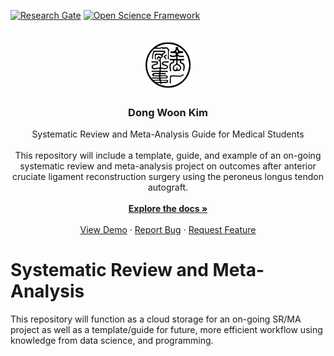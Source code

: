 <a id="readme-top"></a>
<!-- PROJECT SHIELDS -->

[![Research Gate][rg-shield]][rg-url]
[![Open Science Framework][osf-shield]][osf-url]

[rg-shield]: https://img.shields.io/badge/ResearchGate-white
[rg-url]: https://www.researchgate.net/profile/Dong-Woon-Kim 
[osf-shield]: https://img.shields.io/badge/OSF-white
[osf-url]: https://osf.io/eynx9/overview

<!-- PROJECT LOGO -->

<br />
<div align="center">
  <a href="https://dongwkim.com">
    <img src="images/logo1.png" alt="Logo" width="80" height="80">
  </a>

  <h3 align="center">Dong Woon Kim</h3>

  <p align="center">
    Systematic Review and Meta-Analysis Guide for Medical Students <br />
    <br />
    This repository will include a template, guide, and example of an on-going systematic review and meta-analysis project on outcomes after anterior cruciate ligament reconstruction surgery using the peroneus longus tendon autograft.
    <br />
    <br />
    <a href="https://github.com/dong-wkim/systematic_review"><strong>Explore the docs »</strong></a>
    <br />
    <br />
    <a href="https://github.com/dong-wkim/systematic_review">View Demo</a>
    &middot;
    <a href="https://github.com/dong-wkim/systematic_review/issues/new?labels=bug&template=bug-report---.md">Report Bug</a>
    &middot;
    <a href="https://github.com/dong-wkim/systematic_review/issues/new?labels=enhancement&template=feature-request---.md">Request Feature</a>
  </p>
</div>



# Systematic Review and Meta-Analysis

This repository will function as a cloud storage for an on-going SR/MA project as well as a template/guide for future, more efficient workflow using knowledge from data science, and programming.

<!-- Comments/notes:







-->




